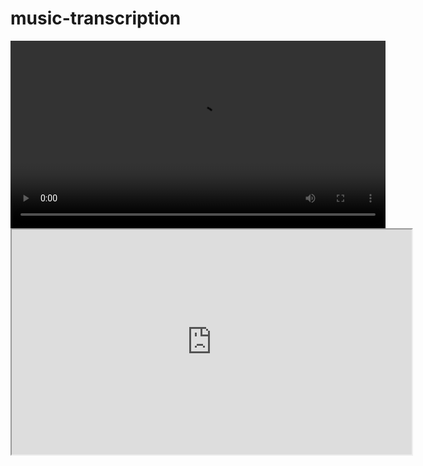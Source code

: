 # music-transcription
<video width="600" controls>
  <source src="https://drive.google.com/file/d/1crdvczmAHsjuTCNnU1jxFkyApXJZq3EC/view?usp=drive_link" type="video/mp4">
  Your browser does not support the video tag.
</video>

<iframe src="https://drive.google.com/file/d/1crdvczmAHsjuTCNnU1jxFkyApXJZq3EC/view?usp=drive_link" width="640" height="360" allowfullscreen></iframe>
